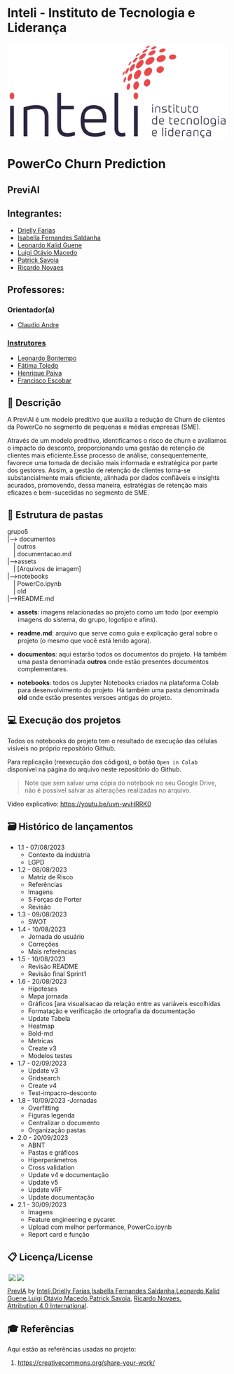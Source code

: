 # Inteli - Instituto de Tecnologia e Liderança

<p align="center">
<a href= "https://www.inteli.edu.br/"><img src="documentos/outros/inteli.png" alt="Inteli - Instituto de Tecnologia e Liderança" border="0"></a>
</p>

# PowerCo Churn Prediction

## PreviAI

## Integrantes:

- <a href="https://www.linkedin.com/in/drielly-farias/">Drielly Farias</a>
- <a href="https://www.linkedin.com/in/isabella-fernandes-saldanha-138a631b4/">Isabella Fernandes Saldanha</a>
- <a href="https://www.linkedin.com/in/leonardokalid/">Leonardo Kalid Guene</a>
- <a href="https://www.linkedin.com/in/luigi-ot%C3%A1vio-904475234/">Luigi Otávio Macedo</a>
- <a href="https://www.linkedin.com/in/patrick-savoia-4b26a126a/">Patrick Savoia</a>
- <a href="https://www.linkedin.com/in/ricardo-novaes-24276b271/">Ricardo Novaes</a>

## Professores:

### Orientador(a)

- <a href="https://www.linkedin.com/in/victorbarq/">Claudio Andre

### Instrutores

- <a href="https://www.linkedin.com/in/victorbarq/">Leonardo Bontempo</a>
- <a href="https://www.linkedin.com/in/victorbarq/">Fátima Toledo</a>
- <a href="https://www.linkedin.com/in/victorbarq/">Henrique Paiva</a>
- <a href="https://www.linkedin.com/in/victorbarq/">Francisco Escobar</a>

## 📝 Descrição

A PreviAI é um modelo preditivo que auxilia a redução de Churn de clientes da PowerCo no segmento de pequenas e médias empresas (SME).

Através de um modelo preditivo, identificamos o risco de churn e avaliamos o impacto do desconto, proporcionando uma gestão de retenção de clientes mais eficiente.Esse processo de análise, consequentemente, favorece uma tomada de decisão mais informada e estratégica por parte dos gestores. Assim, a gestão de retenção de clientes torna-se substancialmente mais eficiente, alinhada por dados confiáveis e insights acurados, promovendo, dessa maneira, estratégias de retenção mais eficazes e bem-sucedidas no segmento de SME.

## 📁 Estrutura de pastas

grupo5<br>
|--> documentos<br>
&emsp;| outros<br>
&emsp;| documentacao.md<br>
|-->assets<br>
&emsp;| [Arquivos de imagem]<br>
|-->notebooks<br>
&emsp;| PowerCo.ipynb<br>
&emsp;| old<br>
|-->README.md<br>

- <b>assets</b>: imagens relacionadas ao projeto como um todo (por exemplo imagens do sistema, do grupo, logotipo e afins).

- <b>readme.md</b>: arquivo que serve como guia e explicação geral sobre o projeto (o mesmo que você está lendo agora).

- <b>documentos</b>: aqui estarão todos os documentos do projeto. Há também uma pasta denominada <b>outros</b> onde estão presentes documentos complementares.

- <b>notebooks</b>: todos os Jupyter Notebooks criados na plataforma Colab para desenvolvimento do projeto. Há também uma pasta denominada <b>old</b> onde estão presentes versoes antigas do projeto.

## 💻 Execução dos projetos

Todos os notebooks do projeto tem o resultado de execução das células visíveis no próprio repositório Github.

Para replicação (reexecução dos códigos), o botão `Open in Colab` disponível na página do arquivo neste repositório do Github.

> Note que sem salvar uma cópia do notebook no seu Google Drive, não é possível salvar as alterações realizadas no arquivo.


Vídeo explicativo: https://youtu.be/uvn-wvHRRK0

## 🗃 Histórico de lançamentos

- 1.1 - 07/08/2023
  - Contexto da indústria
  - LGPD
- 1.2 - 08/08/2023
  - Matriz de Risco
  - Referências
  - Imagens
  - 5 Forças de Porter
  - Revisão
- 1.3 - 09/08/2023
  - SWOT
- 1.4 - 10/08/2023
  - Jornada do usuário
  - Correções
  - Mais referências
- 1.5 - 10/08/2023
  - Revisão README
  - Revisão final Sprint1
- 1.6 - 20/08/2023
  - Hipoteses
  - Mapa jornada
  - Gráficos [ara visualisacao da relação entre as variáveis escolhidas
  - Formatação e verificação de ortografia da documentação
  - Update Tabela
  - Heatmap
  - Bold-md
  - Metricas
  - Create v3
  - Modelos testes
- 1.7 - 02/09/2023
  - Update v3
  - Gridsearch 
  - Create v4
  - Test-impacro-desconto
- 1.8 - 10/09/2023
  -Jornadas
  - Overfitting
  - Figuras legenda
  - Centralizar o documento
  - Organização pastas 
- 2.0 - 20/09/2023
  - ABNT
  - Pastas e gráficos 
  - Hiperparâmetros 
  - Cross validation
  - Update v4 e documentação
  - Update v5
  - Update vRF
  - Update documentação 
- 2.1 - 30/09/2023
  - Imagens 
  - Feature engineering e pycaret
  - Upload com melhor performance, PowerCo.ipynb
  - Report card e função  
 
 


## 📋 Licença/License

<img style="height:22px!important;margin-left:3px;vertical-align:text-bottom;" src="https://mirrors.creativecommons.org/presskit/icons/cc.svg?ref=chooser-v1"><img style="height:22px!important;margin-left:3px;vertical-align:text-bottom;" src="https://mirrors.creativecommons.org/presskit/icons/by.svg?ref=chooser-v1"><p xmlns:cc="http://creativecommons.org/ns#" xmlns:dct="http://purl.org/dc/terms/"><a property="dct:title" rel="cc:attributionURL" href="https://github.com/Spidus/Teste_Final_1">PrevIA</a> by <a rel="cc:attributionURL dct:creator" property="cc:attributionName" href="https://www.inteli.edu.br/">Inteli,<a href="https://www.linkedin.com/in/drielly-farias/">Drielly Farias</a>,<a href="https://www.linkedin.com/in/isabella-fernandes-saldanha-138a631b4/">Isabella Fernandes Saldanha</a>,<a href="https://www.linkedin.com/in/leonardokalid/">Leonardo Kalid Guene</a>,<a href="https://www.linkedin.com/in/luigi-ot%C3%A1vio-904475234/">Luigi Otávio Macedo</a>,<a href="https://www.linkedin.com/in/patrick-savoia-4b26a126a/">Patrick Savoia</a>, <a href="https://www.linkedin.com/in/ricardo-novaes-24276b271/">Ricardo Novaes.</a><a href="http://creativecommons.org/licenses/by/4.0/?ref=chooser-v1" target="_blank" rel="license noopener noreferrer" style="display:inline-block;">Attribution 4.0 International</a>.</p>

## 🎓 Referências

Aqui estão as referências usadas no projeto:

1. <https://creativecommons.org/share-your-work/>
